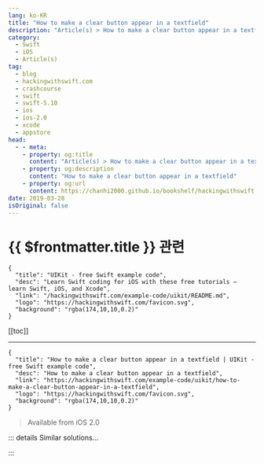 ```yaml
---
lang: ko-KR
title: "How to make a clear button appear in a textfield"
description: "Article(s) > How to make a clear button appear in a textfield"
category:
  - Swift
  - iOS
  - Article(s)
tag: 
  - blog
  - hackingwithswift.com
  - crashcourse
  - swift
  - swift-5.10
  - ios
  - ios-2.0
  - xcode
  - appstore
head:
  - - meta:
    - property: og:title
      content: "Article(s) > How to make a clear button appear in a textfield"
    - property: og:description
      content: "How to make a clear button appear in a textfield"
    - property: og:url
      content: https://chanhi2000.github.io/bookshelf/hackingwithswift.com/example-code/uikit/how-to-make-a-clear-button-appear-in-a-textfield.html
date: 2019-03-28
isOriginal: false
---
```


# {{ $frontmatter.title }} 관련

```component VPCard
{
  "title": "UIKit - free Swift example code",
  "desc": "Learn Swift coding for iOS with these free tutorials – learn Swift, iOS, and Xcode",
  "link": "/hackingwithswift.com/example-code/uikit/README.md",
  "logo": "https://hackingwithswift.com/favicon.svg",
  "background": "rgba(174,10,10,0.2)"
}
```

[[toc]]

---

```component VPCard
{
  "title": "How to make a clear button appear in a textfield | UIKit - free Swift example code",
  "desc": "How to make a clear button appear in a textfield",
  "link": "https://hackingwithswift.com/example-code/uikit/how-to-make-a-clear-button-appear-in-a-textfield",
  "logo": "https://hackingwithswift.com/favicon.svg",
  "background": "rgba(174,10,10,0.2)"
}
```

> Available from iOS 2.0

<!-- TODO: 작성 -->

<!--
If you want to let users clear their entry on a `UITextField`, the standard approach is to add a clear button to the right edge of the text field. This can be done in two ways, depending on what effect you want:

```swift
textField.clearButtonMode = .always
textField.clearButtonMode = .whileEditing
```

The first will always show the clear button, and the second will only show it while the user is editing the text.

-->

::: details Similar solutions…

<!--
/quick-start/swiftui/how-to-customize-the-submit-button-for-textfield-securefield-and-texteditor">How to customize the submit button for TextField, SecureField, and TextEditor 
/quick-start/swiftui/how-to-make-a-textfield-expand-vertically-as-the-user-types">How to make a TextField expand vertically as the user types 
/quick-start/swiftui/how-to-make-a-textfield-or-texteditor-have-default-focus">How to make a TextField or TextEditor have default focus 
/quick-start/swiftui/how-to-make-textfield-uppercase-or-lowercase-using-textcase">How to make TextField uppercase or lowercase using textCase() 
/quick-start/swiftui/how-to-create-a-tappable-button">How to create a tappable button</a>
-->

:::

